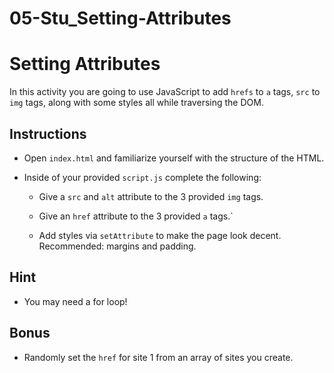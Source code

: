 # 05-Stu_Setting-Attributes

# Setting Attributes

In this activity you are going to use JavaScript to add `hrefs` to `a` tags, `src` to `img` tags, along with some styles all while traversing the DOM.

## Instructions

- Open `index.html` and familiarize yourself with the structure of the HTML.

- Inside of your provided `script.js` complete the following:

  - Give a `src` and `alt` attribute to the 3 provided `img` tags.

  - Give an `href` attribute to the 3 provided `a` tags.`

  - Add styles via `setAttribute` to make the page look decent. Recommended: margins and padding.

## Hint

- You may need a for loop!

## Bonus

- Randomly set the `href` for site 1 from an array of sites you create.

